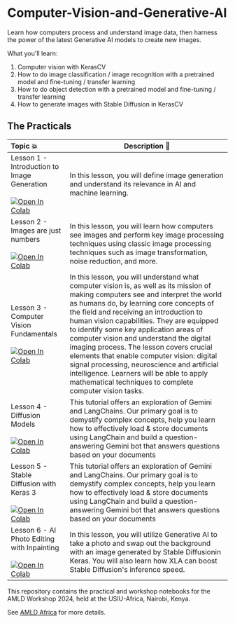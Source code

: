 # Computer-Vision-and-Generative-AI

Learn how computers process and understand image data, then harness the power of the latest Generative AI models to create new images.

What you'll learn:

1. Computer vision with KerasCV
2. How to do image classification / image recognition with a pretrained model and fine-tuning / transfer learning
3. How to do object detection with a pretrained model and fine-tuning / transfer learning
4. How to generate images with Stable Diffusion in KerasCV

## The Practicals

| Topic 💥 | Description 📘|
|:-------------------------------------------------------------------------------------------------------------------------------------------------------------------------------------------------------------------------------------------------------------------------------------------------------------------------------------------------------------------------------------------------------------------------------------------------------------------------------------------------------------------------------------------------------------------------------------------------------------------------------------------------------------------------------------------------------------------------------------------------------------------------------------------------------------------------------------------------------------------------------------------|-----------------------------------------------------------------------------------------------------------------------------------------------------------------------------------------------------------------------------------------------------------------------------------------------------------------------------------------------------------------------------------------------------------------------------------------------------------------------------------------------------------------------------------------------------------------------------------------------------------------------------------------------------------------------------------------------------------------------------------------------------------------------------------------------------------------------------------------------------------------------------------------------------------------------------------------------------------------------------------------------------------------------------------------------------------------------------------------------------------------------------------------------------------------------------------------------------------------------------------------------------------------------------------------------------------------------------------------------------------|
| Lesson 1 - Introduction to Image Generation <br /> <br /> [![Open In Colab](https://colab.research.google.com/assets/colab-badge.svg)](https://colab.research.google.com/drive/1q2TcaoXqxNz92bAQaBisomZUUk1VRqY6) | In this lesson, you will define image generation and understand its relevance in AI and machine learning.|
| Lesson 2 - Images are just numbers <br /> <br /> [![Open In Colab](https://colab.research.google.com/assets/colab-badge.svg)](https://colab.research.google.com/drive/1aYlso-T-9DkswERrGl3omrR-n2zvczOs) | In this lesson, you will learn how computers see images and perform key image processing techniques using classic image processing techniques such as image transformation, noise reduction, and more.|
| Lesson 3 - Computer Vision Fundamentals <br /> <br /> [![Open In Colab](https://colab.research.google.com/assets/colab-badge.svg)](https://colab.research.google.com/drive/1q2TcaoXqxNz92bAQaBisomZUUk1VRqY6) | In this lesson, you will understand what computer vision is, as well as its mission of making computers see and interpret the world as humans do, by learning core concepts of the field and receiving an introduction to human vision capabilities. They are equipped to identify some key application areas of computer vision and understand the digital imaging process. The lesson covers crucial elements that enable computer vision: digital signal processing, neuroscience and artificial intelligence. Learners will be able to apply mathematical techniques to complete computer vision tasks. |
| Lesson 4 - Diffusion Models <br /> <br /> [![Open In Colab](https://colab.research.google.com/assets/colab-badge.svg)](https://colab.research.google.com/drive/1IclGikCS4g870I59vEGvNXFJZoNXkcGP) | This tutorial offers an exploration of Gemini and LangChains. Our primary goal is to demystify complex concepts, help you learn how to effectively load & store documents using LangChain and build a question-answering Gemini bot that answers questions based on your documents|
| Lesson 5 - Stable Diffusion with Keras 3 <br /> <br /> [![Open In Colab](https://colab.research.google.com/assets/colab-badge.svg)](https://colab.research.google.com/drive/1jN-AksZQr7lBDJi5Q7Y5ah9fTY1vMv2q) | This tutorial offers an exploration of Gemini and LangChains. Our primary goal is to demystify complex concepts, help you learn how to effectively load & store documents using LangChain and build a question-answering Gemini bot that answers questions based on your documents|
| Lesson 6 - AI Photo Editing with Inpainting <br /> <br /> [![Open In Colab](https://colab.research.google.com/assets/colab-badge.svg)](https://colab.research.google.com/drive/1Uulic4so-RHJfpFaCzbnc1cs1QymtRkv) | In this lesson, you will utilize Generative AI to take a photo and swap out the background with an image generated by Stable Diffusionin Keras. You will also learn how XLA can boost Stable Diffusion's inference speed.|

This repository contains the practical and workshop notebooks for the AMLD Workshop
2024, held at the USIU-Africa, Nairobi, Kenya.

See [AMLD Africa](https://appliedmldays.org/events/amld-africa-2024/workshops) for more details.
